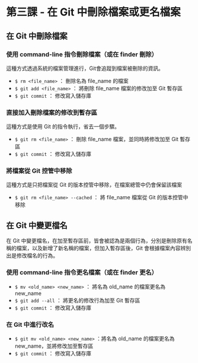 # 第三課 - 在 Git 中刪除檔案或更名檔案

## 在 Git 中刪除檔案

### 使用 command-line 指令刪除檔案（或在 finder 刪除）

這種方式透過系統的檔案管理進行，Git會追蹤到檔案被刪除的資訊。

* `$ rm <file_name>` ： 刪除名為 file_name 的檔案
* `$ git add <file_name>` ： 將刪除 file_name 檔案的修改加至 Git 暫存區
* `$ git commit` ： 修改寫入儲存庫

### 直接加入刪除檔案的修改到暫存區

這種方式是使用 Git 的指令執行，省去一個步驟。

* `$ git rm <file_name>` ： 刪除 file_name 檔案，並同時將修改加至 Git 暫存區
* `$ git commit` ： 修改寫入儲存庫

### 將檔案從 Git 控管中移除

這種方式是只把檔案從 Git 的版本控管中移除，在檔案總管中仍會保留該檔案

* `$ git rm <file_name> --cached` ： 將 file_name 檔案從 Git 的版本控管中移除

## 在 Git 中變更檔名

在 Git 中變更檔名，在加至暫存區前，皆會被認為是兩個行為，分別是刪除原有名稱的檔案，以及新增了新名稱的檔案，但加入暫存區後，Git 會根據檔案內容辨別出是修改檔名的行為。

### 使用 command-line 指令更名檔案（或在 finder 更名）

* `$ mv <old_name> <new_name>` ： 將名為 old_name 的檔案更名為 new_name
* `$ git add --all` ： 將更名的修改行為加至 Git 暫存區
* `$ git commit` ： 修改寫入儲存庫

### 在 Git 中進行改名

* `$ git mv <old_name> <new_name>` ：將名為 old_name 的檔案更名為 new_name，並將修改加至暫存區
* `$ git commit` ： 修改寫入儲存庫
